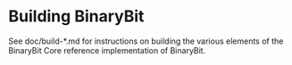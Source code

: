 Building BinaryBit
=============

See doc/build-*.md for instructions on building the various
elements of the BinaryBit Core reference implementation of BinaryBit.
